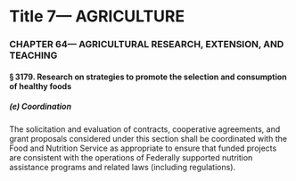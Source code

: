 
# Title 7— AGRICULTURE
### CHAPTER 64— AGRICULTURAL RESEARCH, EXTENSION, AND TEACHING
#### § 3179. Research on strategies to promote the selection and consumption of healthy foods
##### (e) Coordination

The solicitation and evaluation of contracts, cooperative agreements, and grant proposals considered under this section shall be coordinated with the Food and Nutrition Service as appropriate to ensure that funded projects are consistent with the operations of Federally supported nutrition assistance programs and related laws (including regulations).
